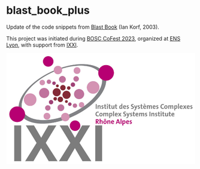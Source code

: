 # blast_book_plus

Update of the code snippets from [Blast Book](https://www.oreilly.com/library/view/blast/0596002998/) (Ian Korf, 2003).


This project was initiated during [BOSC CoFest 2023](https://www.open-bio.org/events/bosc-2023/obf-bosc-collaborationfest-2023/), organized at [ENS Lyon](https://www.ens-lyon.fr/evenement/recherche/cofest-bosc-2023-hackathon-bioinformatique), with support from [IXXI](https://www.ixxi.fr/accueil?set_language=en).

![Complex Systems Institute logo](images/IXXI_Logo.png)